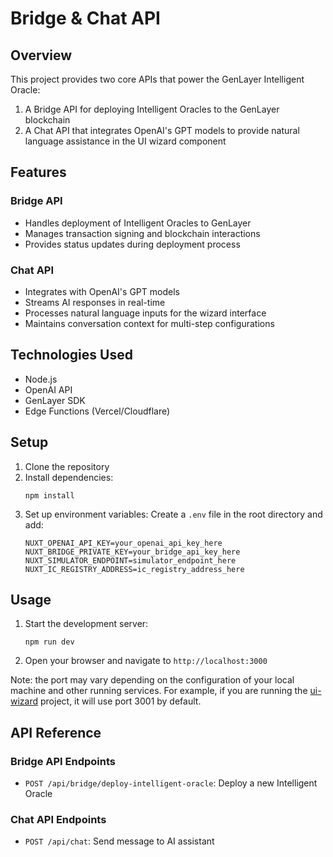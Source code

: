 # Bridge & Chat API 

## Overview

This project provides two core APIs that power the GenLayer Intelligent Oracle:
1. A Bridge API for deploying Intelligent Oracles to the GenLayer blockchain
2. A Chat API that integrates OpenAI's GPT models to provide natural language assistance in the UI wizard component

## Features

### Bridge API
- Handles deployment of Intelligent Oracles to GenLayer
- Manages transaction signing and blockchain interactions
- Provides status updates during deployment process

### Chat API
- Integrates with OpenAI's GPT models
- Streams AI responses in real-time
- Processes natural language inputs for the wizard interface
- Maintains conversation context for multi-step configurations

## Technologies Used

- Node.js
- OpenAI API
- GenLayer SDK
- Edge Functions (Vercel/Cloudflare)

## Setup

1. Clone the repository
2. Install dependencies:
   ```
   npm install
   ```
3. Set up environment variables:
   Create a `.env` file in the root directory and add:
   ```
   NUXT_OPENAI_API_KEY=your_openai_api_key_here
   NUXT_BRIDGE_PRIVATE_KEY=your_bridge_api_key_here
   NUXT_SIMULATOR_ENDPOINT=simulator_endpoint_here
   NUXT_IC_REGISTRY_ADDRESS=ic_registry_address_here
   ```

## Usage
1. Start the development server:
   ```
   npm run dev
   ```
2. Open your browser and navigate to `http://localhost:3000`

Note: the port may vary depending on the configuration of your local machine and other running services. For example, if you are running the [ui-wizard](../ui-wizard) project, it will use port 3001 by default.

## API Reference

### Bridge API Endpoints
- `POST /api/bridge/deploy-intelligent-oracle`: Deploy a new Intelligent Oracle

### Chat API Endpoints
- `POST /api/chat`: Send message to AI assistant

